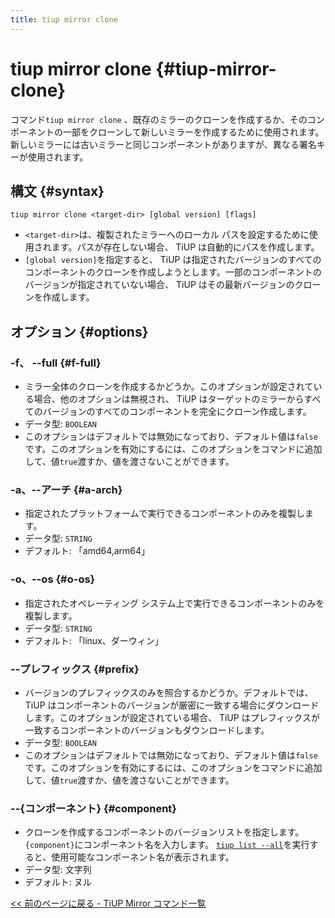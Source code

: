 ```yaml
---
title: tiup mirror clone
---
```


# tiup mirror clone {#tiup-mirror-clone}

コマンド`tiup mirror clone` 、既存のミラーのクローンを作成するか、そのコンポーネントの一部をクローンして新しいミラーを作成するために使用されます。新しいミラーには古いミラーと同じコンポーネントがありますが、異なる署名キーが使用されます。

## 構文 {#syntax}

```shell
tiup mirror clone <target-dir> [global version] [flags]
```

-   `<target-dir>`は、複製されたミラーへのローカル パスを設定するために使用されます。パスが存在しない場合、 TiUP は自動的にパスを作成します。
-   `[global version]`を指定すると、 TiUP は指定されたバージョンのすべてのコンポーネントのクローンを作成しようとします。一部のコンポーネントのバージョンが指定されていない場合、 TiUP はその最新バージョンのクローンを作成します。

## オプション {#options}

### -f、 --full {#f-full}

-   ミラー全体のクローンを作成するかどうか。このオプションが設定されている場合、他のオプションは無視され、 TiUP はターゲットのミラーからすべてのバージョンのすべてのコンポーネントを完全にクローン作成します。
-   データ型: `BOOLEAN`
-   このオプションはデフォルトでは無効になっており、デフォルト値は`false`です。このオプションを有効にするには、このオプションをコマンドに追加して、値`true`渡すか、値を渡さないことができます。

### -a、--アーチ {#a-arch}

-   指定されたプラットフォームで実行できるコンポーネントのみを複製します。
-   データ型: `STRING`
-   デフォルト: 「amd64,arm64」

### -o、--os {#o-os}

-   指定されたオペレーティング システム上で実行できるコンポーネントのみを複製します。
-   データ型: `STRING`
-   デフォルト: 「linux、ダーウィン」

### --プレフィックス {#prefix}

-   バージョンのプレフィックスのみを照合するかどうか。デフォルトでは、 TiUP はコンポーネントのバージョンが厳密に一致する場合にダウンロードします。このオプションが設定されている場合、 TiUP はプレフィックスが一致するコンポーネントのバージョンもダウンロードします。
-   データ型: `BOOLEAN`
-   このオプションはデフォルトでは無効になっており、デフォルト値は`false`です。このオプションを有効にするには、このオプションをコマンドに追加して、値`true`渡すか、値を渡さないことができます。

### --{コンポーネント} {#component}

-   クローンを作成するコンポーネントのバージョンリストを指定します。 `{component}`にコンポーネント名を入力します。 [<a href="/tiup/tiup-command-list.md">`tiup list --all`</a>](/tiup/tiup-command-list.md)を実行すると、使用可能なコンポーネント名が表示されます。
-   データ型: 文字列
-   デフォルト: ヌル

[<a href="/tiup/tiup-command-mirror.md#command-list">&lt;&lt; 前のページに戻る - TiUP Mirror コマンド一覧</a>](/tiup/tiup-command-mirror.md#command-list)
